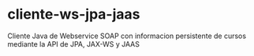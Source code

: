 # cliente-ws-jpa-jaas
Cliente Java de Webservice SOAP con informacion persistente de cursos mediante la API de JPA, JAX-WS y JAAS
